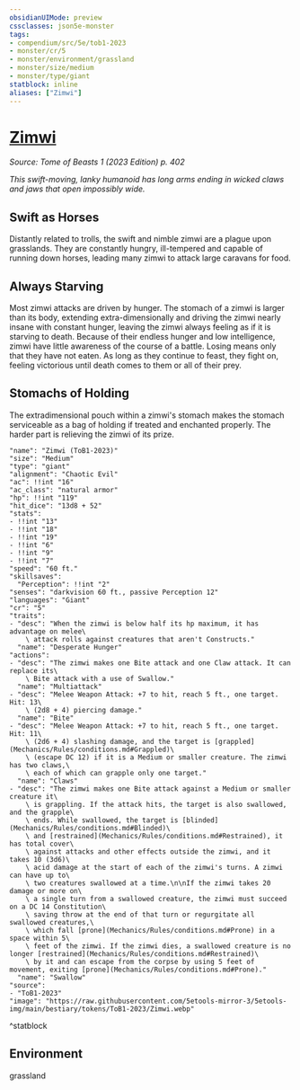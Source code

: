 ```yaml
---
obsidianUIMode: preview
cssclasses: json5e-monster
tags:
- compendium/src/5e/tob1-2023
- monster/cr/5
- monster/environment/grassland
- monster/size/medium
- monster/type/giant
statblock: inline
aliases: ["Zimwi"]
---
```

# [Zimwi](Mechanics\bestiary\giant/zimwi-tob1-2023.md)
*Source: Tome of Beasts 1 (2023 Edition) p. 402*  

*This swift-moving, lanky humanoid has long arms ending in wicked claws and jaws that open impossibly wide.*

## Swift as Horses

Distantly related to trolls, the swift and nimble zimwi are a plague upon grasslands. They are constantly hungry, ill-tempered and capable of running down horses, leading many zimwi to attack large caravans for food.

## Always Starving

Most zimwi attacks are driven by hunger. The stomach of a zimwi is larger than its body, extending extra-dimensionally and driving the zimwi nearly insane with constant hunger, leaving the zimwi always feeling as if it is starving to death. Because of their endless hunger and low intelligence, zimwi have little awareness of the course of a battle. Losing means only that they have not eaten. As long as they continue to feast, they fight on, feeling victorious until death comes to them or all of their prey.

## Stomachs of Holding

The extradimensional pouch within a zimwi's stomach makes the stomach serviceable as a bag of holding if treated and enchanted properly. The harder part is relieving the zimwi of its prize.

```statblock
"name": "Zimwi (ToB1-2023)"
"size": "Medium"
"type": "giant"
"alignment": "Chaotic Evil"
"ac": !!int "16"
"ac_class": "natural armor"
"hp": !!int "119"
"hit_dice": "13d8 + 52"
"stats":
- !!int "13"
- !!int "18"
- !!int "19"
- !!int "6"
- !!int "9"
- !!int "7"
"speed": "60 ft."
"skillsaves":
  "Perception": !!int "2"
"senses": "darkvision 60 ft., passive Perception 12"
"languages": "Giant"
"cr": "5"
"traits":
- "desc": "When the zimwi is below half its hp maximum, it has advantage on melee\
    \ attack rolls against creatures that aren't Constructs."
  "name": "Desperate Hunger"
"actions":
- "desc": "The zimwi makes one Bite attack and one Claw attack. It can replace its\
    \ Bite attack with a use of Swallow."
  "name": "Multiattack"
- "desc": "Melee Weapon Attack: +7 to hit, reach 5 ft., one target. Hit: 13\
    \ (2d8 + 4) piercing damage."
  "name": "Bite"
- "desc": "Melee Weapon Attack: +7 to hit, reach 5 ft., one target. Hit: 11\
    \ (2d6 + 4) slashing damage, and the target is [grappled](Mechanics/Rules/conditions.md#Grappled)\
    \ (escape DC 12) if it is a Medium or smaller creature. The zimwi has two claws,\
    \ each of which can grapple only one target."
  "name": "Claws"
- "desc": "The zimwi makes one Bite attack against a Medium or smaller creature it\
    \ is grappling. If the attack hits, the target is also swallowed, and the grapple\
    \ ends. While swallowed, the target is [blinded](Mechanics/Rules/conditions.md#Blinded)\
    \ and [restrained](Mechanics/Rules/conditions.md#Restrained), it has total cover\
    \ against attacks and other effects outside the zimwi, and it takes 10 (3d6)\
    \ acid damage at the start of each of the zimwi's turns. A zimwi can have up to\
    \ two creatures swallowed at a time.\n\nIf the zimwi takes 20 damage or more on\
    \ a single turn from a swallowed creature, the zimwi must succeed on a DC 14 Constitution\
    \ saving throw at the end of that turn or regurgitate all swallowed creatures,\
    \ which fall [prone](Mechanics/Rules/conditions.md#Prone) in a space within 5\
    \ feet of the zimwi. If the zimwi dies, a swallowed creature is no longer [restrained](Mechanics/Rules/conditions.md#Restrained)\
    \ by it and can escape from the corpse by using 5 feet of movement, exiting [prone](Mechanics/Rules/conditions.md#Prone)."
  "name": "Swallow"
"source":
- "ToB1-2023"
"image": "https://raw.githubusercontent.com/5etools-mirror-3/5etools-img/main/bestiary/tokens/ToB1-2023/Zimwi.webp"
```
^statblock

## Environment

grassland
